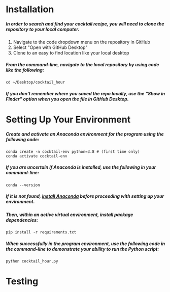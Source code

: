 
# Installation

##### In order to search and find your cocktail recipe, you will need to clone the repository to your local computer.

1. Navigate to the code dropdown menu on the repository in GitHub
2. Select "Open with GitHub Desktop"
3. Clone to an easy to find location like your local desktop

##### From the command-line, navigate to the local repository by using code like the following:

```
cd ~/Desktop/cocktail_hour
```

##### If you don't remember where you saved the repo locally, use the "Show in Finder" option when you open the file in GitHub Desktop.

# Setting Up Your Environment

##### Create and activate an Anaconda environment for the program using the following code:

```
conda create -n cocktail-env python=3.8 # (first time only)
conda activate cocktail-env
```

##### If you are uncertain if Anaconda is installed, use the following in your command-line:

```
conda --version
```

##### If it is not found, **[install Anaconda](https://www.anaconda.com/products/distribution)** before proceeding with setting up your environment.

##### Then, within an active virtual environment, install package dependencies:

```
pip install -r requirements.txt
```

##### When successfully in the program environment, use the following code in the command-line to demonstrate your ability to run the Python script:

```
python cocktail_hour.py
```

# Testing

